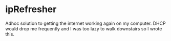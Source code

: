 # ipRefresher
Adhoc solution to getting the internet working again on my computer. DHCP would drop me frequently and I was too lazy to walk downstairs so I wrote this.

